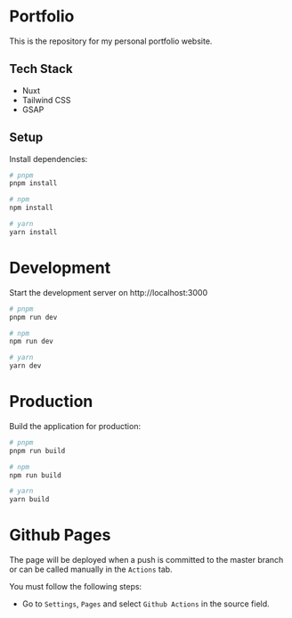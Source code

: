 # Portfolio

This is the repository for my personal portfolio website.

## Tech Stack

- Nuxt
- Tailwind CSS
- GSAP

## Setup

Install dependencies:

```bash
# pnpm
pnpm install

# npm
npm install

# yarn
yarn install
```

# Development

Start the development server on http://localhost:3000

```bash
# pnpm
pnpm run dev

# npm
npm run dev

# yarn
yarn dev
```

# Production

Build the application for production:

```bash
# pnpm
pnpm run build

# npm
npm run build

# yarn
yarn build
```

# Github Pages

The page will be deployed when a push is committed to the master branch or can be called manually in the `Actions` tab.

You must follow the following steps:
- Go to `Settings`, `Pages` and select `Github Actions` in the source field.
